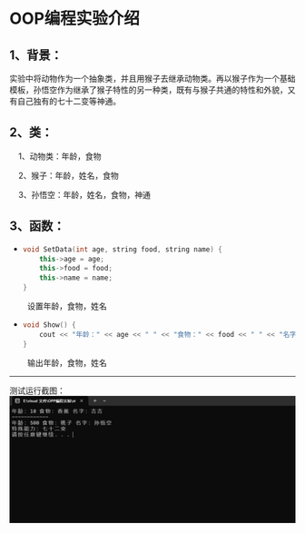 # OOP编程实验介绍



## 1、背景：

实验中将动物作为⼀个抽象类，并且⽤猴⼦去继承动物类。再以猴⼦作为⼀个基础模板，孙悟空作为继承了猴⼦特性的另⼀种类，既有与猴⼦共通的特性和外貌，⼜有⾃⼰独有的七⼗⼆变等神通。



## 2、类：

    1、动物类：年龄，食物

    2、猴子：年龄，姓名，食物

    3、孙悟空：年龄，姓名，食物，神通



## 3、函数：

- ```c++
  void SetData(int age, string food, string name) {
      this->age = age;
      this->food = food;
      this->name = name;
  }
  ```

        设置年龄，食物，姓名

- ```c++
  void Show() {
      cout << "年龄：" << age << " " << "食物：" << food << " " << "名字：" << name << endl;
  }
  ```

        输出年龄，食物，姓名

--- 

测试运行截图：![屏幕截图 2024-09-18 001320](屏幕截图%202024-09-18%20001320.png)

